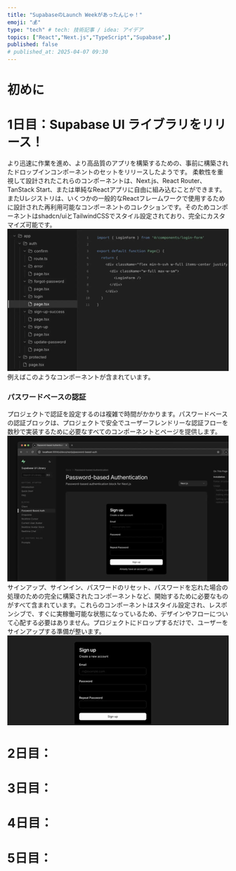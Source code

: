```yaml
---
title: "SupabaseのLaunch Weekがあったんじゃ！"
emoji: "💰"
type: "tech" # tech: 技術記事 / idea: アイデア
topics: ["React","Next.js","TypeScript","Supabase",]
published: false
# published_at: 2025-04-07 09:30
---
```


# 初めに

# 1日目：Supabase UI ライブラリをリリース！
より迅速に作業を進め、より高品質のアプリを構築するための、事前に構築されたドロップインコンポーネントのセットをリリースしたようです。
柔軟性を重視して設計されたこれらのコンポーネントは、Next.js、React Router、TanStack Start、または単純なReactアプリに自由に組み込むことができます。
またUレジストリは、いくつかの一般的なReactフレームワークで使用するために設計された再利用可能なコンポーネントのコレクションです。そのためコンポーネントはshadcn/uiとTailwindCSSでスタイル設定されており、完全にカスタマイズ可能です。
![](/images/supabase-loanch-week/image1.png)
例えばこのようなコンポーネントが含まれています。
### パスワードベースの認証
プロジェクトで認証を設定するのは複雑で時間がかかります。パスワードベースの認証ブロックは、プロジェクトで安全でユーザーフレンドリーな認証フローを数秒で実装するために必要なすべてのコンポーネントとページを提供します。
![](/images/supabase-loanch-week/image2.png)
サインアップ、サインイン、パスワードのリセット、パスワードを忘れた場合の処理​​のための完全に構築されたコンポーネントなど、開始するために必要なものがすべて含まれています。これらのコンポーネントはスタイル設定され、レスポンシブで、すぐに実稼働可能な状態になっているため、デザインやフローについて心配する必要はありません。プロジェクトにドロップするだけで、ユーザーをサインアップする準備が整います。
![](/images/supabase-loanch-week/image3.png)

# 2日目：

# 3日目：

# 4日目：

# 5日目：